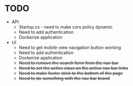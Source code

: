 # TODO

- API
  - Startup.cs - need to make cors policy dynamic
  - Need to add authentication
  - Dockerize application
- UI
  - Need to get mobile view navigation button working
  - Need to add authentication
  - Dockerize application
  - ~~Need to remove the search form from the nav bar~~
  - ~~Need to set the active class on the active nav bar links~~
  - ~~Need to make footer stick to the bottom of the page~~
  - ~~Need to do something with the nav bar brand~~
